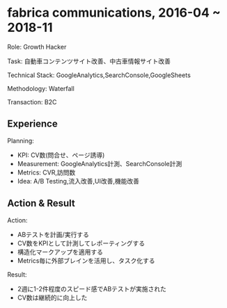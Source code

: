 # fabrica communications, 2016-04 ~ 2018-11

Role: Growth Hacker

Task: 自動車コンテンツサイト改善、中古車情報サイト改善

Technical Stack: GoogleAnalytics,SearchConsole,GoogleSheets

Methodology: Waterfall

Transaction: B2C

## Experience

Planning:
- KPI: CV数(問合せ、ページ誘導)
- Measurement: GoogleAnalytics計測、SearchConsole計測
- Metrics: CVR,訪問数
- Idea: A/B Testing,流入改善,UI改善,機能改善

## Action & Result

Action:
- ABテストを計画/実行する
- CV数をKPIとして計測してレポーティングする
- 構造化マークアップを適用する
- Metrics毎に外部ブレインを活用し、タスク化する

Result:
- 2週に1-2件程度のスピード感でABテストが実施された
- CV数は継続的に向上した
